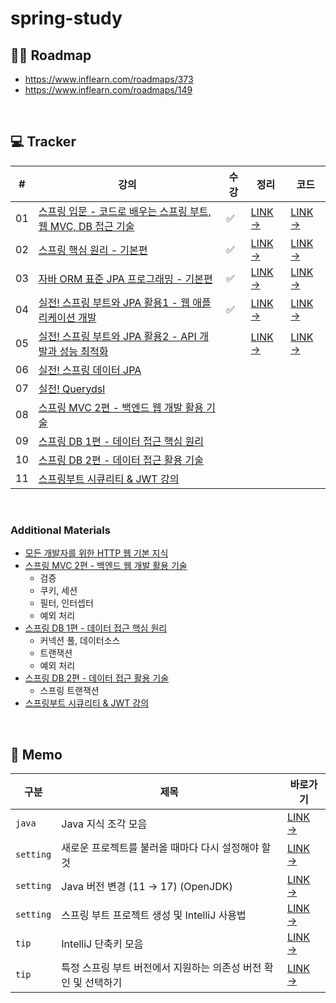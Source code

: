 # spring-study

## 🤸‍♀️ Roadmap
- <https://www.inflearn.com/roadmaps/373>
- <https://www.inflearn.com/roadmaps/149>

<br>

## 💻 Tracker

| # | 강의 | 수강 | 정리 | 코드 |
| --- | --- | --- | --- | --- |
| 01 | [스프링 입문 - 코드로 배우는 스프링 부트, 웹 MVC, DB 접근 기술](https://www.inflearn.com/course/%EC%8A%A4%ED%94%84%EB%A7%81-%EC%9E%85%EB%AC%B8-%EC%8A%A4%ED%94%84%EB%A7%81%EB%B6%80%ED%8A%B8) | ✅ | [LINK →](https://github.com/seungriyou/spring-study/issues/4) | [LINK →](01-introduction/hello-spring) |
| 02 | [스프링 핵심 원리 - 기본편](https://www.inflearn.com/course/%EC%8A%A4%ED%94%84%EB%A7%81-%ED%95%B5%EC%8B%AC-%EC%9B%90%EB%A6%AC-%EA%B8%B0%EB%B3%B8%ED%8E%B8) | ✅ | [LINK →](https://github.com/seungriyou/spring-study/issues/5) | [LINK →](02-core_basic/core)  |
| 03 | [자바 ORM 표준 JPA 프로그래밍 - 기본편](https://www.inflearn.com/course/ORM-JPA-Basic) | ✅ | [LINK →](https://github.com/seungriyou/spring-study/issues/6) | [LINK →](03-jpa_basic) |
| 04 | [실전! 스프링 부트와 JPA 활용1 - 웹 애플리케이션 개발](https://www.inflearn.com/course/%EC%8A%A4%ED%94%84%EB%A7%81%EB%B6%80%ED%8A%B8-JPA-%ED%99%9C%EC%9A%A9-1) | ✅ |  [LINK →](https://github.com/seungriyou/spring-study/issues/7) | [LINK →](04-jpa_1_app/jpashop) |
| 05 | [실전! 스프링 부트와 JPA 활용2 - API 개발과 성능 최적화](https://www.inflearn.com/course/%EC%8A%A4%ED%94%84%EB%A7%81%EB%B6%80%ED%8A%B8-JPA-API%EA%B0%9C%EB%B0%9C-%EC%84%B1%EB%8A%A5%EC%B5%9C%EC%A0%81%ED%99%94) | | [LINK →](https://github.com/seungriyou/spring-study/issues/10) | [LINK →]() |
| 06 | [실전! 스프링 데이터 JPA](https://www.inflearn.com/course/%EC%8A%A4%ED%94%84%EB%A7%81-%EB%8D%B0%EC%9D%B4%ED%84%B0-JPA-%EC%8B%A4%EC%A0%84) | |  |  |
| 07 | [실전! Querydsl](https://www.inflearn.com/course/querydsl-%EC%8B%A4%EC%A0%84) | |  |  |
| 08 | [스프링 MVC 2편 - 백엔드 웹 개발 활용 기술](https://www.inflearn.com/course/%EC%8A%A4%ED%94%84%EB%A7%81-mvc-2) | |  |  |
| 09 | [스프링 DB 1편 - 데이터 접근 핵심 원리](https://www.inflearn.com/course/%EC%8A%A4%ED%94%84%EB%A7%81-db-1) | |  |  |
| 10 | [스프링 DB 2편 - 데이터 접근 활용 기술](https://www.inflearn.com/course/%EC%8A%A4%ED%94%84%EB%A7%81-db-2) | |  |  |
| 11 | [스프링부트 시큐리티 & JWT 강의](https://www.inflearn.com/course/%EC%8A%A4%ED%94%84%EB%A7%81%EB%B6%80%ED%8A%B8-%EC%8B%9C%ED%81%90%EB%A6%AC%ED%8B%B0) | | | |

<br>

### Additional Materials
- [모든 개발자를 위한 HTTP 웹 기본 지식](https://www.inflearn.com/course/http-%EC%9B%B9-%EB%84%A4%ED%8A%B8%EC%9B%8C%ED%81%AC)
- [스프링 MVC 2편 - 백엔드 웹 개발 활용 기술](https://www.inflearn.com/course/%EC%8A%A4%ED%94%84%EB%A7%81-mvc-2)
  - 검증
  - 쿠키, 세션
  - 필터, 인터셉터
  - 예외 처리
- [스프링 DB 1편 - 데이터 접근 핵심 원리](https://www.inflearn.com/course/%EC%8A%A4%ED%94%84%EB%A7%81-db-1)
  - 커넥션 풀, 데이터소스
  - 트랜잭션
  - 예외 처리
- [스프링 DB 2편 - 데이터 접근 활용 기술](https://www.inflearn.com/course/%EC%8A%A4%ED%94%84%EB%A7%81-db-2)
  - 스프링 트랜잭션
- [스프링부트 시큐리티 & JWT 강의](https://www.inflearn.com/course/%EC%8A%A4%ED%94%84%EB%A7%81%EB%B6%80%ED%8A%B8-%EC%8B%9C%ED%81%90%EB%A6%AC%ED%8B%B0)

<br>

## 📝 Memo
| 구분 | 제목 | 바로가기 |
| --- | --- | --- |
| `java` | Java 지식 조각 모음 | [LINK →](https://github.com/seungriyou/spring-study/issues/9) |
| `setting` | 새로운 프로젝트를 불러올 때마다 다시 설정해야 할 것 | [LINK →](https://github.com/seungriyou/spring-study/issues/2#issuecomment-1890870223) |
| `setting` | Java 버전 변경 (11 → 17) (OpenJDK) | [LINK →](https://github.com/seungriyou/spring-study/issues/1) |
| `setting` | 스프링 부트 프로젝트 생성 및 IntelliJ 사용법 | [LINK →](https://github.com/seungriyou/spring-study/issues/2) |
| `tip` | IntelliJ 단축키 모음 | [LINK →](https://github.com/seungriyou/spring-study/issues/3) |
| `tip` | 특정 스프링 부트 버전에서 지원하는 의존성 버전 확인 및 선택하기 | [LINK →](https://github.com/seungriyou/spring-study/issues/8) |
